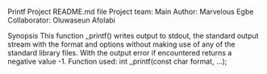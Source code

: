 Printf Project README.md file
Project team:
Main Author: Marvelous Egbe Collaborator: Oluwaseun Afolabi

Synopsis
This function _printf() writes output to stdout, the standard output stream with the format and options without making use of any of the standard library files. With the output error if encountered returns a negative value -1. Function used: int _printf(const char format, ...);
